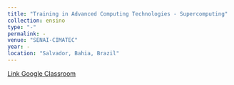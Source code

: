 ```yaml
---
title: "Training in Advanced Computing Technologies - Supercomputing"
collection: ensino
type: "-"
permalink: -
venue: "SENAI-CIMATEC"
year: -
location: "Salvador, Bahia, Brazil"
---
```


<p style="text-decoration:underline;"><a href="https://classroom.google.com/c/NDcxOTA1Njg0Njcz">Link Google Classroom</a></p>
